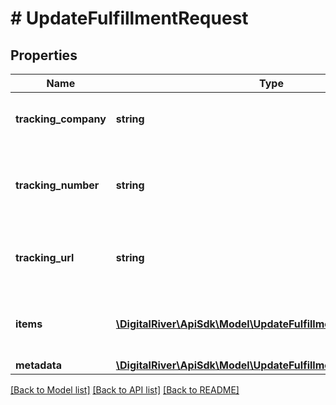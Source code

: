 # # UpdateFulfillmentRequest

## Properties

Name | Type | Description | Notes
------------ | ------------- | ------------- | -------------
**tracking_company** | **string** | The name of the tracking company | [optional]
**tracking_number** | **string** | A tracking number provided by the shipping company | [optional]
**tracking_url** | **string** | The URL of the tracking page for the fulfillment | [optional]
**items** | [**\DigitalRiver\ApiSdk\Model\UpdateFulfillmentRequestItem[]**](UpdateFulfillmentRequestItem.md) | An array of items to fulfill and/or cancel | [optional]
**metadata** | [**\DigitalRiver\ApiSdk\Model\UpdateFulfillmentRequestMetadata**](UpdateFulfillmentRequestMetadata.md) |  | [optional]

[[Back to Model list]](../../README.md#models) [[Back to API list]](../../README.md#endpoints) [[Back to README]](../../README.md)
